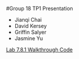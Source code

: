 #Group 18 TP1 Presentation
- Jianqi Chai
- David Kersey
- Griffin Salyer
- Jasmine Yu


[Lab 7.8.1 Walkthrough Code](/code/index.md)
